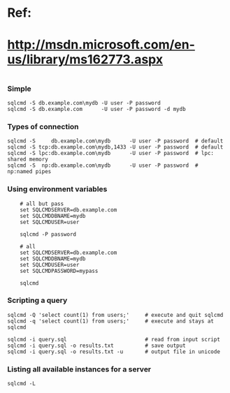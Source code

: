 #
# Ref:
#     http://msdn.microsoft.com/en-us/library/ms162773.aspx
#


### Simple

    sqlcmd -S db.example.com\mydb -U user -P password
    sqlcmd -S db.example.com      -U user -P password -d mydb



### Types of connection

    sqlcmd -S     db.example.com\mydb      -U user -P password  # default
    sqlcmd -S tcp:db.example.com\mydb,1433 -U user -P password  # default
    sqlcmd -S lpc:db.example.com\mydb      -U user -P password  # lpc: shared memory
    sqlcmd -S  np:db.example.com\mydb      -U user -P password  #  np:named pipes



### Using environment variables

        # all but pass
        set SQLCMDSERVER=db.example.com
        set SQLCMDDBNAME=mydb
        set SQLCMDUSER=user

        sqlcmd -P password

        # all
        set SQLCMDSERVER=db.example.com
        set SQLCMDDBNAME=mydb
        set SQLCMDUSER=user
        set SQLCMDPASSWORD=mypass

        sqlcmd



### Scripting a query


    sqlcmd -Q 'select count(1) from users;'     # execute and quit sqlcmd
    sqlcmd -q 'select count(1) from users;'     # execute and stays at sqlcmd

    sqlcmd -i query.sql                         # read from input script
    sqlcmd -i query.sql -o results.txt          # save output
    sqlcmd -i query.sql -o results.txt -u       # output file in unicode



### Listing all available instances for a server

    sqlcmd -L


